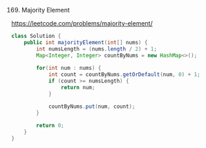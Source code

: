 169. Majority Element

https://leetcode.com/problems/majority-element/

```java
class Solution {
    public int majorityElement(int[] nums) {
        int numsLength = (nums.length / 2) + 1;
        Map<Integer, Integer> countByNums = new HashMap<>();
        
        for(int num : nums) {
            int count = countByNums.getOrDefault(num, 0) + 1;
            if (count >= numsLength) {
                return num;
            }

            countByNums.put(num, count);
        }
        
        return 0;
    }
}
```

